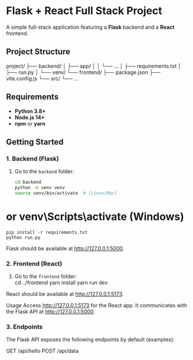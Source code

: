 # Flask + React Full Stack Project

A simple full-stack application featuring a **Flask** backend and a **React** frontend.

## Project Structure
project/ ├── backend/ │ ├── app/ │ │ └── ... │ ├── requirements.txt │ ├── run.py │ └── venv/ └── frontend/ ├── package.json ├── vite.config.js └── src/ └── ...

## Requirements

- **Python 3.8+**  
- **Node.js 14+**  
- **npm** or **yarn**

## Getting Started

### 1. Backend (Flask)

1. Go to the `backend` folder:
    ```bash
    cd backend
    python -m venv venv
    source venv/bin/activate  # (Linux/Mac)
# or venv\Scripts\activate (Windows)
    pip install -r requirements.txt
    python run.py
Flask should be available at http://127.0.0.1:5000.

### 2. Frontend (React)

1. Go to the `frontend` folder:  
    cd ../frontend
    yarn install
    yarn run dev

React should be available at http://127.0.0.1:5173.

Usage
Access http://127.0.0.1:5173 for the React app.
It communicates with the Flask API at http://127.0.0.1:5000.

### 3. Endpoints

The Flask API exposes the following endpoints by default (examples):

GET /api/hello
POST /api/data